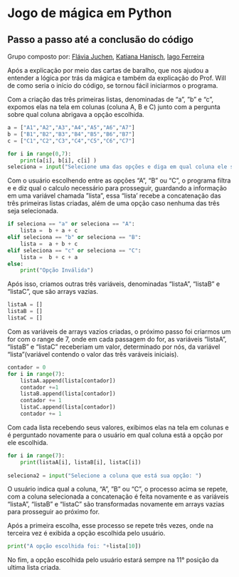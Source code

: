 # Jogo de mágica em Python

## Passo a passo até a conclusão do código

Grupo composto por: [Flávia Juchen](https://github.com/flaviajuchen), [Katiana Hanisch](https://github.com/KatianaHanisch), [Iago Ferreira](https://github.com/iagoaparecido)

Após a explicação por meio das cartas de baralho, que nos ajudou a entender a lógica por trás da mágica e também da explicação do Prof. Will de como seria o início do código, se tornou fácil iniciarmos o programa.

Com a criação das três primeiras listas, denominadas de “a”, ”b” e “c”, expomos elas na tela em colunas (coluna A, B e C) junto com a pergunta sobre qual coluna abrigava  a opção escolhida.

```python
a = ["A1","A2","A3","A4","A5","A6","A7"]
b = ["B1","B2","B3","B4","B5","B6","B7"]
c = ["C1","C2","C3","C4","C5","C6","C7"]

for i in range(0,7):
    print(a[i], b[i], c[i] )
seleciona = input("Selecione uma das opções e diga em qual coluna ele se encontra: ")
```

Com o usuário escolhendo entre as opções “A”, “B” ou “C”, o programa filtra e e diz qual o calculo necessário para prosseguir, guardando a informação em uma variável chamada ”lista”, essa “lista’ recebe a concatenação das três primeiras listas criadas, além de uma opção caso nenhuma das três seja selecionada.

```python
if seleciona == "a" or seleciona == "A":
    lista =  b + a + c
elif seleciona == "b" or seleciona == "B":
    lista =  a + b + c
elif seleciona == "c" or seleciona == "C":
    lista =  b + c + a
else:
    print("Opção Inválida")
```

Após isso, criamos outras três variáveis, denominadas “listaA”, “listaB” e “listaC”, que são arrays vazias.

```python
listaA = []
listaB = []
listaC = []
```

Com as variáveis de arrays vazios criadas, o próximo passo foi criarmos um for com o range de 7, onde em cada passagem do for, as variáveis “listaA”, “listaB” e “listaC” receberiam um valor, determinado por nós, da variável “lista”(variável contendo o valor das três varáveis iniciais).

```python
contador = 0
for i in range(7):
    listaA.append(lista[contador])
    contador +=1
    listaB.append(lista[contador])
    contador += 1
    listaC.append(lista[contador])
    contador += 1
```

Com cada lista recebendo seus valores, exibimos elas na tela em colunas e é perguntado novamente para o usuário em qual coluna está a opção por ele escolhida.

```python
for i in range(7):
    print(listaA[i], listaB[i], listaC[i])
    
seleciona2 = input("Selecione a coluna que está sua opção: ")
```

O usuário indica qual a coluna, “A”, ”B” ou “C”, o processo acima se repete, com a coluna selecionada a concatenação é feita novamente e as variáveis “listaA”, “listaB” e “listaC” são transformadas novamente em arrays vazias para prosseguir ao próximo for.

Após a primeira escolha, esse processo se repete três vezes, onde na terceira vez é exibida a opção escolhida pelo usuário.

```python
print("A opção escolhida foi: "+lista[10])
```

No fim, a opção escolhida pelo usuário estará sempre na 11° posição da ultima lista criada.
